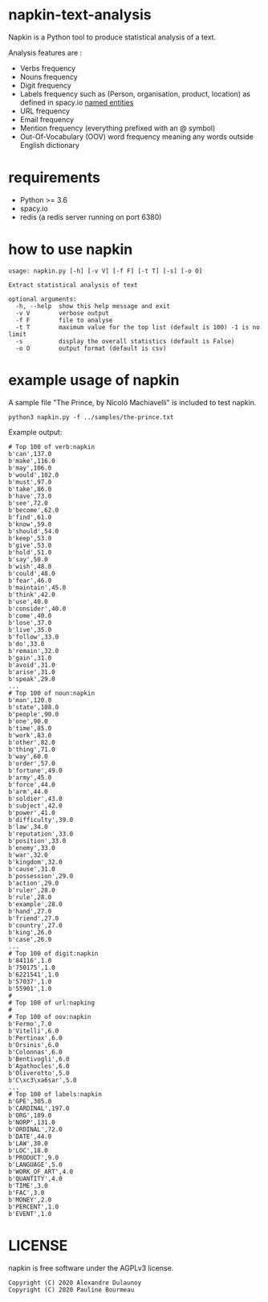 # napkin-text-analysis

Napkin is a Python tool to produce statistical analysis of a text.

Analysis features are :

- Verbs frequency
- Nouns frequency
- Digit frequency
- Labels frequency such as (Person, organisation, product, location) as defined in spacy.io [named entities](https://spacy.io/api/annotation#named-entities)
- URL frequency
- Email frequency
- Mention frequency (everything prefixed with an @ symbol)
- Out-Of-Vocabulary (OOV) word frequency meaning any words outside English dictionary

# requirements

- Python >= 3.6
- spacy.io
- redis (a redis server running on port 6380)

# how to use napkin

~~~~
usage: napkin.py [-h] [-v V] [-f F] [-t T] [-s] [-o O]

Extract statistical analysis of text

optional arguments:
  -h, --help  show this help message and exit
  -v V        verbose output
  -f F        file to analyse
  -t T        maximum value for the top list (default is 100) -1 is no limit
  -s          display the overall statistics (default is False)
  -o O        output format (default is csv)
~~~~

# example usage of napkin

A sample file "The Prince, by Nicoló Machiavelli" is included to test napkin.

`python3 napkin.py -f ../samples/the-prince.txt`

Example output:

~~~~
# Top 100 of verb:napkin
b'can',137.0
b'make',116.0
b'may',106.0
b'would',102.0
b'must',97.0
b'take',86.0
b'have',73.0
b'see',72.0
b'become',62.0
b'find',61.0
b'know',59.0
b'should',54.0
b'keep',53.0
b'give',53.0
b'hold',51.0
b'say',50.0
b'wish',48.0
b'could',48.0
b'fear',46.0
b'maintain',45.0
b'think',42.0
b'use',40.0
b'consider',40.0
b'come',40.0
b'lose',37.0
b'live',35.0
b'follow',33.0
b'do',33.0
b'remain',32.0
b'gain',31.0
b'avoid',31.0
b'arise',31.0
b'speak',29.0
...
# Top 100 of noun:napkin
b'man',120.0
b'state',108.0
b'people',90.0
b'one',90.0
b'time',85.0
b'work',83.0
b'other',82.0
b'thing',71.0
b'way',60.0
b'order',57.0
b'fortune',49.0
b'army',45.0
b'force',44.0
b'arm',44.0
b'soldier',43.0
b'subject',42.0
b'power',41.0
b'difficulty',39.0
b'law',34.0
b'reputation',33.0
b'position',33.0
b'enemy',33.0
b'war',32.0
b'kingdom',32.0
b'cause',31.0
b'possession',29.0
b'action',29.0
b'ruler',28.0
b'rule',28.0
b'example',28.0
b'hand',27.0
b'friend',27.0
b'country',27.0
b'king',26.0
b'case',26.0
...
# Top 100 of digit:napkin
b'84116',1.0
b'750175',1.0
b'6221541',1.0
b'57037',1.0
b'55901',1.0
#
# Top 100 of url:napking
#
# Top 100 of oov:napkin
b'Fermo',7.0
b'Vitelli',6.0
b'Pertinax',6.0
b'Orsinis',6.0
b'Colonnas',6.0
b'Bentivogli',6.0
b'Agathocles',6.0
b'Oliverotto',5.0
b'C\xc3\xa6sar',5.0
...
# Top 100 of labels:napkin
b'GPE',305.0
b'CARDINAL',197.0
b'ORG',189.0
b'NORP',131.0
b'ORDINAL',72.0
b'DATE',44.0
b'LAW',30.0
b'LOC',18.0
b'PRODUCT',9.0
b'LANGUAGE',5.0
b'WORK_OF_ART',4.0
b'QUANTITY',4.0
b'TIME',3.0
b'FAC',3.0
b'MONEY',2.0
b'PERCENT',1.0
b'EVENT',1.0

~~~~

# LICENSE

napkin is free software under the AGPLv3 license.

~~~~
Copyright (C) 2020 Alexandre Dulaunoy
Copyright (C) 2020 Pauline Bourmeau
~~~~
